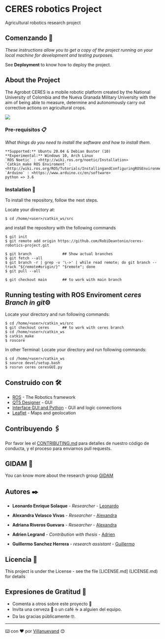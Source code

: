 # CERES robotics Project

Agricultural robotics research project

## Comenzando 🚀

_These instructions allow you to get a copy of the project running on your local machine for development and testing purposes._

See **Deployment** to know how to deploy the project.


## About the Project
The Agrobot CERES is a mobile robotic platform created by the National University of Colombia and the Nueva Granada Military University with the aim of being able to measure, determine and autonomously carry out corrective actions on agricultural crops.
        
![](https://lh3.googleusercontent.com/SQSq68_wluL-Sua5yJdNOplXyPwcxMIDKClqbrJWFOfbxiXFQGqnV6CP-WB4hHHm0ZABOuXlNzIiNsdBz30kqaPf2Gcjt06Q4fNjNz4BicTCJrrsyK_hLh3vh4ohRK7y0raRBVn-5v2QToFJl3N1ToqlGuSzsn8ivBS0x5hxMoUP8Uojtpogw1GehAPDYkchalunXz2VscMhDZX9kty-DVStgTQD9bUDBJsgBv62_JClFF8miWbWANVyonTPbrXuVtB2IoVUNbxz_qUrn6Xyr7tf_kc00XHuzS7kKxNEL1J0q3UBrh6qpuU46vFY-SrNwdzeM93DMrMkjXIAg6Xq_F89pVE0mSTIpf6ES_e8VdKbwJDJ6trLmm_pulZxINoz6RIk6w_MczPw2Qcm1dBqTL3fZaK85PGIUMk3-54dAljCnOJGSN9nW_mIdCNbPJrwF_q7yE-w-Itl-AEYdNOnT2-xPA300xpZHYBds6K6xmGPtMsqxOmq60waTsgmAPwM70vKVNq7ugKAk2Tfqq08V5XReT8i39Wkl6rCFw2ixaHO9JH0LwRs14sTp2RahUtoIe-mkn93dvVaN-unM4c3ecLE5r8PzYwAw4FH2OLlhWGGaZbzX27GjdgPsK4VF00zjCSf4AUqdRf47AIxArBZrQ9yuSj87SSTYzjzxsx60bZZsuXE25JLmyr8B_ayIHu-qxBuF1EdHpwoBnxPensvNbG6=w1068-h670-no?authuser=1)

### Pre-requisitos 📋

_What things do you need to install the software and how to install them._

```
**Supported:** Ubuntu 20.04 & Debian Buster (10)
**Experimental:** Windows 10, Arch Linux
`ROS Noetic` : <http://wiki.ros.org/noetic/Installation>
`Catkin_make ROS Enviroment` : <http://wiki.ros.org/ROS/Tutorials/InstallingandConfiguringROSEnvironment>
`Arduino` : <https://www.arduino.cc/en/software>
python => 3.6
```
### Instalation 🔧

To install the repository, follow the next steps.

Locate your directory at:
```
$ cd /home/<user>/catkin_ws/src
```
and install the repository with the following commands

```
$ git init
$ git remote add origin https://github.com/RobiDeantonio/ceres-robotics-project.git

$ git branch              ## Show actual branches
$ git fetch --all
$ git branch -r | grep -v '\->' | while read remote; do git branch --track "${remote#origin/}" "$remote"; done
$ git pull --all

$ git checkout main       ## to work with main branch
```

## Running testing with ROS Enviroment  _ceres Branch in git_⚙️

Locate your directory and run following commands:
```
$ cd /home/<user>/catkin_ws/src
$ git checkout ceres      ## to work with ceres branch
$ cd /home/<user>/catkin_ws
$ catkin_make
$ roscore
```

In other Terminal:
Locate your directory and run following commands:
```
$ cd /home/<user>/catkin_ws
$ source devel/setup.bash 
$ rosrun ceres ceresGUI.py
```

## Construido con 🛠️


* [ROS](http://wiki.ros.org/noetic/Installation/Ubuntu) - The Robotics framework
* [QT5 Designer](https://doc.qt.io/qt-5/qtdesigner-manual.html) - GUI
* [Interface GUI and Python](https://pypi.org/project/PyQt5/) - GUI and logic connections
* [Leaflet](https://leafletjs.com/) - Maps and geolocation


## Contribuyendo 🖇️

Por favor lee el [CONTRIBUTING.md](https://gist.github.com/villanuevand/xxxxxx) para detalles de nuestro código de conducta, y el proceso para enviarnos pull requests.

## GIDAM 📖

You can know more about the research group [GIDAM](https://www.umng.edu.co/sedes/bogota/facultad-de-ingenieria/centro-de-investigacion/gidam)


## Autores ✒️


* **Leonardo Enrique Solaque** - *Researcher* - [Leonardo](https://github)
* **Alexandra Velasco Vivas** - *Researcher* - [Alexandra](https://www.linkedin.com/in/alexandra-velasco-vivas-2446a62a/)
* **Adriana Riveros Guevara** - *Researcher* - [Alexandra](https://w)

* **Adrien Legrand** - *Contribution with thesis* - [Adrien](https://www.linkedin.com/in/adrienlegrand/)
* **Guillermo Sanchez Herrera** - *research assistant* - [Guillermo](https://www.linkedin.com/in/datacloudgui/)
 

## Licencia 📄

This project is under the License - see the file [LICENSE.md] (LICENSE.md) for details

## Expresiones de Gratitud 🎁

* Comenta a otros sobre este proyecto 📢
* Invita una cerveza 🍺 o un café ☕ a alguien del equipo. 
* Da las gracias públicamente 🤓.



---
⌨️ con ❤️ por [Villanuevand](https://github.com/Villanuevand) 😊

